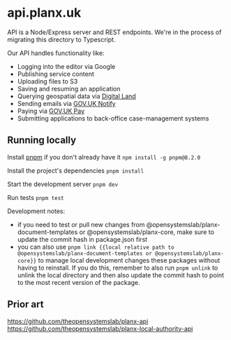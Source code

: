 # api.planx.uk

API is a Node/Express server and REST endpoints. We're in the process of migrating this directory to Typescript.

Our API handles functionality like:
- Logging into the editor via Google
- Publishing service content
- Uploading files to S3
- Saving and resuming an application
- Querying geospatial data via [Digital Land](https://www.planning.data.gov.uk/)
- Sending emails via [GOV.UK Notify](https://www.notifications.service.gov.uk/)
- Paying via [GOV.UK Pay](https://www.payments.service.gov.uk/)
- Submitting applications to back-office case-management systems

## Running locally

Install [pnpm](https://pnpm.io) if you don't already have it `npm install -g pnpm@8.2.0`

Install the project's dependencies `pnpm install`

Start the development server `pnpm dev`

Run tests `pnpm test`

Development notes:

 - if you need to test or pull new changes from @opensystemslab/planx-document-templates or @opensystemslab/planx-core, make sure to update the commit hash in package.json first
 - you can also use `pnpm link {{local relative path to @opensystemslab/planx-document-templates or @opensystemslab/planx-core}}` to manage local development changes these packages without having to reinstall. If you do this, remember to also run `pnpm unlink` to unlink the local directory and then also update the commit hash to point to the most recent version of the package.

## Prior art

https://github.com/theopensystemslab/planx-api
https://github.com/theopensystemslab/planx-local-authority-api
